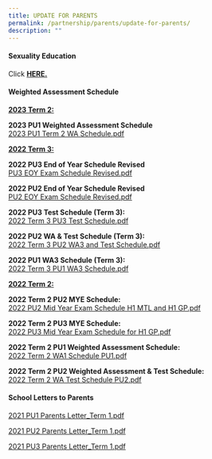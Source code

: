 ```yaml
---
title: UPDATE FOR PARENTS
permalink: /partnership/parents/update-for-parents/
description: ""
---
```

<h4><strong>Sexuality Education</strong></h4>
<p>Click&nbsp;<a href="/mi-experience/key-programmes/character-and-citizenship-education/sexuality-education" target="_blank" rel="noopener"><strong>HERE.</strong></a></p>

<h4><strong>Weighted Assessment Schedule</strong></h4>
<p><u><strong>2023 Term 2:</strong></u></p>
<p><strong>2023 PU1 Weighted Assessment Schedule <br></strong><a href="/files/.pdf">2023 PU1 Term 2 WA Schedule.pdf</a></p>






<p><u><strong>2022 Term 3:</strong></u></p>
<p><strong>2022 PU3 End of Year Schedule Revised<br></strong><a href="/files/PU3%20EOY%20Exam%20Schedule%20Revised.pdf" target="_blank" rel="noopener">PU3 EOY Exam Schedule Revised.pdf</a></p>
<p><strong>2022 PU2 End of Year Schedule Revised<br></strong><a href="/files/PU2%20EOY%20Exam%20Schedule%20Revised.pdf" target="_blank" rel="noopener">PU2 EOY Exam Schedule Revised.pdf</a></p>
<p><strong>2022 PU3 Test Schedule (Term 3):<br></strong><a href="/files/2022%20Term%203%20PU3%20Test%20Schedule.pdf" target="_blank" rel="noopener">2022 Term 3 PU3 Test Schedule.pdf</a></p>
<p><strong>2022 PU2 WA &amp; Test Schedule (Term 3):<br></strong><a href="/files/2022%20Term%203%20PU2%20WA3%20and%20Test%20Schedule.pdf" target="_blank" rel="noopener">2022 Term 3 PU2 WA3 and Test Schedule.pdf</a></p>
<p><strong>2022 PU1 WA3 Schedule (Term 3):<br></strong><a href="/files/2022%20Term%203%20PU1%20WA3%20Schedule.pdf" target="_blank" rel="noopener">2022 Term 3 PU1 WA3 Schedule.pdf</a></p>
<p><strong><u>2022 Term 2:</u></strong></p>
<p><strong>2022 Term 2 PU2 MYE Schedule:<br></strong><a href="/files/2022%20PU2%20Mid%20Year%20Exam%20Schedule%20H1%20MTL%20and%20H1%20GP.pdf" target="_blank" rel="noopener">2022 PU2 Mid Year Exam Schedule H1 MTL and H1 GP.pdf</a></p>
<p><strong>2022 Term 2 PU3 MYE Schedule:<br></strong><a href="/files/2022%20PU3%20Mid%20Year%20Exam%20Schedule%20for%20H1%20GP.pdf" target="_blank" rel="noopener">2022 PU3 Mid Year Exam Schedule for H1 GP.pdf</a></p>
<p><strong>2022 Term 2 PU1 Weighted Assessment Schedule:<br></strong><a href="/files/2022%20Term%202%20WA1%20Schedule%20PU1.pdf" target="_blank" rel="noopener">2022 Term 2 WA1 Schedule PU1.pdf</a></p>
<p><strong>2022 Term 2 PU2 Weighted Assessment &amp; Test Schedule:<br></strong><a href="/files/2022%20Term%202%20WA%20%20Test%20Schedule%20PU2.pdf" target="_blank" rel="noopener">2022 Term 2 WA Test Schedule PU2.pdf</a></p>
<h4><strong>School Letters to Parents</strong></h4>
<p><a href="/files/2021%20PU1%20Parents%20Letter_Term%201.pdf" target="_blank" rel="noopener">2021 PU1 Parents Letter_Term 1.pdf</a></p>
<p><a href="/files/2021%20PU2%20Parents%20Letter_Term%201.pdf" target="_blank" rel="noopener">2021 PU2 Parents Letter_Term 1.pdf</a></p>
<p><a href="/files/2021%20PU3%20Parents%20Letter_Term%201.pdf" target="_blank" rel="noopener">2021 PU3 Parents Letter_Term 1.pdf</a></p>